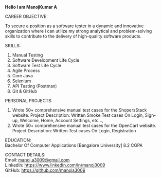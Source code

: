<b>Hello I am ManojKumar A</b>

CAREER OBJECTIVE:
<p> To secure a position as a software tester in a dynamic and innovative organization where i can utilize my strong analytical and problem-solving skills to contribute to the delivery of high-quality software products. </p>

SKILLS:
1. Manual Testing
2. Software Development Life Cycle
3. Software Test Life Cycle
4. Agile Process
5. Core Java
6. Selenium
7. API Testing (Postman)
8. Git & GitHub 

PERSONAL PROJECTS:
1. Wrote 50+ comprehensive manual test cases for the ShopersStack website.
   Project Description: Written Smoke Test cases On Login, Sign-up, Welcome, Home, Account Settings,  etc...,
2. Wrote 50+ comprehensive manual test cases for the OpenCart website.
   Project Description: Written Test cases On Login, Registration

EDUCATION: <br>
Bachelor Of Computer Applications [Bangalore University]
8.2 CGPA

CONTACT DETAILS:<br>
Email: manoj.a3009@gmail.com <br>
LinkedIn: https://www.linkedin.com/in/manoj3009 <br>
GitHub: https://github.com/manoja3009
